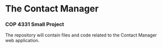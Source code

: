 # The Contact Manager

### COP 4331 Small Project

The repository will contain files and code related to the Contact Manager web application.
